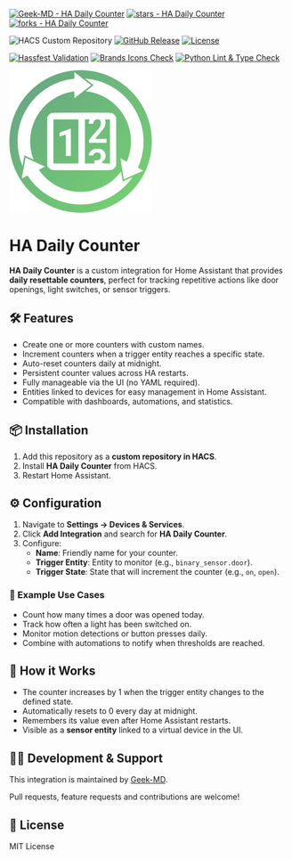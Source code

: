 [![Geek-MD - HA Daily Counter](https://img.shields.io/static/v1?label=Geek-MD&message=HA%20Daily%20Counter&color=blue&logo=github)](https://github.com/Geek-MD/HA_Daily_Counter)
[![stars - HA Daily Counter](https://img.shields.io/github/stars/Geek-MD/HA_Daily_Counter?style=social)](https://github.com/Geek-MD/HA_Daily_Counter)
[![forks - HA Daily Counter](https://img.shields.io/github/forks/Geek-MD/HA_Daily_Counter?style=social)](https://github.com/Geek-MD/HA_Daily_Counter)

![HACS Custom Repository](https://img.shields.io/badge/HACS-Custom%20Repository-blue)
[![GitHub Release](https://img.shields.io/github/release/Geek-MD/HA_Daily_Counter?include_prereleases&sort=semver&color=blue)](https://github.com/Geek-MD/HA_Daily_Counter/releases)
[![License](https://img.shields.io/badge/License-MIT-blue)](#license)

[![Hassfest Validation](https://github.com/Geek-MD/HA_Daily_Counter/actions/workflows/hassfest.yaml/badge.svg?branch=main)](https://github.com/Geek-MD/HA_Daily_Counter/actions/workflows/hassfest.yaml)
[![Brands Icons Check](https://github.com/Geek-MD/HA_Daily_Counter/actions/workflows/check_brands_icons.yaml/badge.svg?branch=main)](https://github.com/Geek-MD/HA_Daily_Counter/actions/workflows/check_brands_icons.yaml)
[![Python Lint & Type Check](https://github.com/Geek-MD/HA_Daily_Counter/actions/workflows/python_lint.yaml/badge.svg?branch=main)](https://github.com/Geek-MD/HA_Daily_Counter/actions/workflows/python_lint.yaml)

![HA Daily Counter Icon](https://github.com/Geek-MD/HA_Daily_Counter/blob/main/icon.png?raw=true)

# HA Daily Counter

**HA Daily Counter** is a custom integration for Home Assistant that provides **daily resettable counters**, perfect for tracking repetitive actions like door openings, light switches, or sensor triggers.

## 🛠️ Features
- Create one or more counters with custom names.
- Increment counters when a trigger entity reaches a specific state.
- Auto-reset counters daily at midnight.
- Persistent counter values across HA restarts.
- Fully manageable via the UI (no YAML required).
- Entities linked to devices for easy management in Home Assistant.
- Compatible with dashboards, automations, and statistics.

## 📦 Installation

1. Add this repository as a **custom repository in HACS**.
2. Install **HA Daily Counter** from HACS.
3. Restart Home Assistant.

## ⚙️ Configuration

1. Navigate to **Settings → Devices & Services**.
2. Click **Add Integration** and search for **HA Daily Counter**.
3. Configure:
   - **Name**: Friendly name for your counter.
   - **Trigger Entity**: Entity to monitor (e.g., `binary_sensor.door`).
   - **Trigger State**: State that will increment the counter (e.g., `on`, `open`).

### 📝 Example Use Cases
- Count how many times a door was opened today.
- Track how often a light has been switched on.
- Monitor motion detections or button presses daily.
- Combine with automations to notify when thresholds are reached.

## 🔎 How it Works
- The counter increases by 1 when the trigger entity changes to the defined state.
- Automatically resets to 0 every day at midnight.
- Remembers its value even after Home Assistant restarts.
- Visible as a **sensor entity** linked to a virtual device in the UI.

## 🧑‍💻 Development & Support
This integration is maintained by [Geek-MD](https://github.com/Geek-MD).

Pull requests, feature requests and contributions are welcome!

## 📄 License
MIT License
